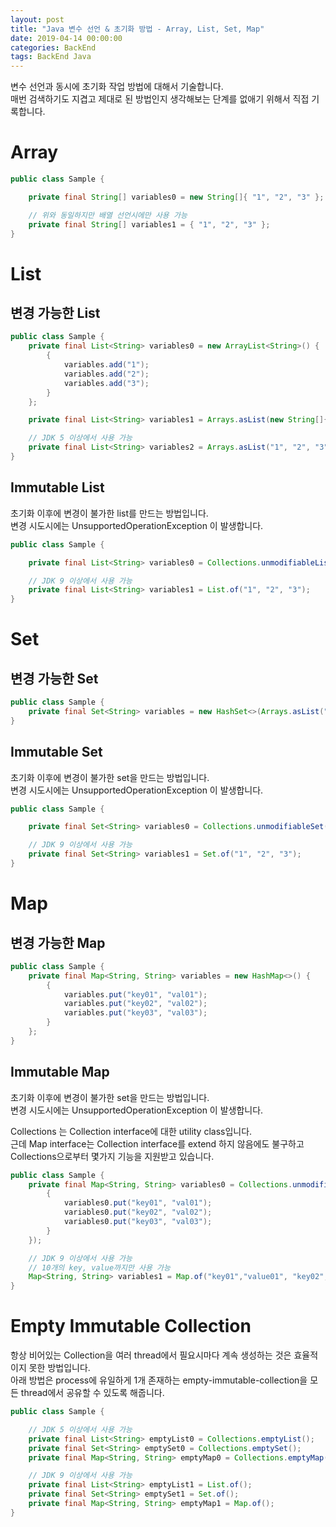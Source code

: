 ```yaml
---
layout: post
title: "Java 변수 선언 & 초기화 방법 - Array, List, Set, Map"
date: 2019-04-14 00:00:00
categories: BackEnd
tags: BackEnd Java
---
```


변수 선언과 동시에 초기화 작업 방법에 대해서 기술합니다.  
매번 검색하기도 지겹고 제대로 된 방법인지 생각해보는 단계를 없애기 위해서 직접 기록합니다.  

<!--more-->


# Array

~~~java
public class Sample {

    private final String[] variables0 = new String[]{ "1", "2", "3" };

    // 위와 동일하지만 배열 선언시에만 사용 가능
    private final String[] variables1 = { "1", "2", "3" };
}
~~~

# List

## 변경 가능한 List

~~~java
public class Sample {
    private final List<String> variables0 = new ArrayList<String>() {
        {
            variables.add("1");
            variables.add("2");
            variables.add("3");
        }
    };

    private final List<String> variables1 = Arrays.asList(new String[]{ "1", "2", "3" });

    // JDK 5 이상에서 사용 가능
    private final List<String> variables2 = Arrays.asList("1", "2", "3");
}
~~~

## Immutable List

초기화 이후에 변경이 불가한 list를 만드는 방법입니다.  
변경 시도시에는 UnsupportedOperationException 이 발생합니다.  

~~~java
public class Sample {

    private final List<String> variables0 = Collections.unmodifiableList(Arrays.asList("1", "2", "3"));

    // JDK 9 이상에서 사용 가능
    private final List<String> variables1 = List.of("1", "2", "3");
}
~~~

# Set

## 변경 가능한 Set

~~~java
public class Sample {
    private final Set<String> variables = new HashSet<>(Arrays.asList("1", "2", "3"));
}
~~~

## Immutable Set

초기화 이후에 변경이 불가한 set을 만드는 방법입니다.  
변경 시도시에는 UnsupportedOperationException 이 발생합니다.  

~~~java
public class Sample {

    private final Set<String> variables0 = Collections.unmodifiableSet(new HashSet<>(Arrays.asList("1", "2", "3")));

    // JDK 9 이상에서 사용 가능
    private final Set<String> variables1 = Set.of("1", "2", "3");
}
~~~

# Map

## 변경 가능한 Map

~~~java
public class Sample {
    private final Map<String, String> variables = new HashMap<>() {
        {
            variables.put("key01", "val01");
            variables.put("key02", "val02");
            variables.put("key03", "val03");
        }
    };
}
~~~

## Immutable Map

초기화 이후에 변경이 불가한 set을 만드는 방법입니다.  
변경 시도시에는 UnsupportedOperationException 이 발생합니다.  

Collections 는 Collection interface에 대한 utility class입니다.  
근데 Map interface는 Collection interface를 extend 하지 않음에도 불구하고 Collections으로부터 몇가지 기능을 지원받고 있습니다.  

~~~java
public class Sample {
    private final Map<String, String> variables0 = Collections.unmodifiableMap(new HashMap<>() {
        {
            variables0.put("key01", "val01");
            variables0.put("key02", "val02");
            variables0.put("key03", "val03");
        }
    });

    // JDK 9 이상에서 사용 가능
    // 10개의 key, value까지만 사용 가능
    Map<String, String> variables1 = Map.of("key01","value01", "key02", "value02");
}
~~~


# Empty Immutable Collection

항상 비어있는 Collection을 여러 thread에서 필요시마다 계속 생성하는 것은 효율적이지 못한 방법입니다.  
아래 방법은 process에 유일하게 1개 존재하는 empty-immutable-collection을 모든 thread에서 공유할 수 있도록 해줍니다.  

~~~java
public class Sample {

    // JDK 5 이상에서 사용 가능
    private final List<String> emptyList0 = Collections.emptyList();
    private final Set<String> emptySet0 = Collections.emptySet();
    private final Map<String, String> emptyMap0 = Collections.emptyMap();

    // JDK 9 이상에서 사용 가능
    private final List<String> emptyList1 = List.of();
    private final Set<String> emptySet1 = Set.of();
    private final Map<String, String> emptyMap1 = Map.of();
}
~~~







